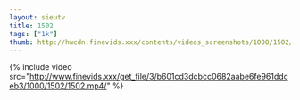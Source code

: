 ```yaml
--- 
layout: sieutv
title: 1502
tags: ["1k"]
thumb: http://hwcdn.finevids.xxx/contents/videos_screenshots/1000/1502/preview.mp4.jpg
---
```

{% include video src="http://www.finevids.xxx/get_file/3/b601cd3dcbcc0682aabe6fe961ddceb3/1000/1502/1502.mp4/" %} 
